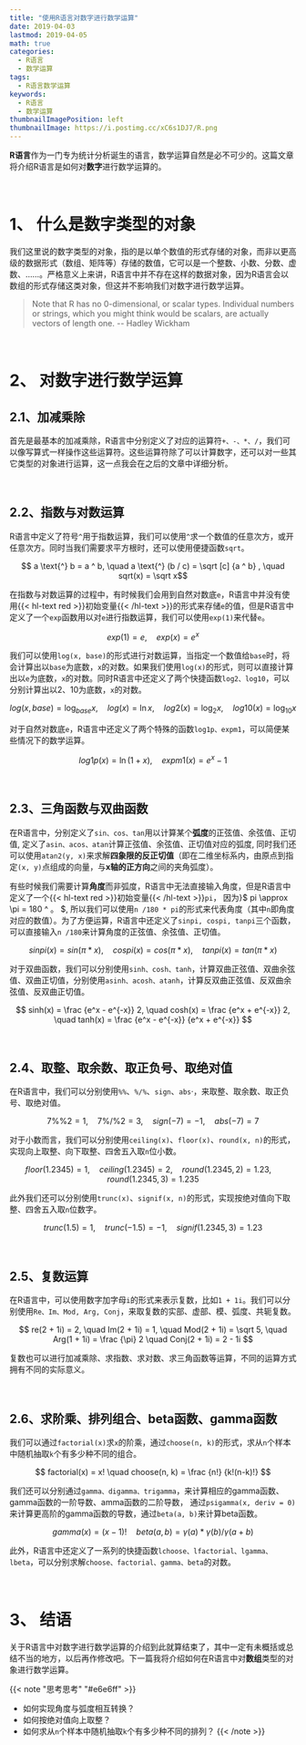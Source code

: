 ```yaml
---
title: "使用R语言对数字进行数学运算"
date: 2019-04-03
lastmod: 2019-04-05
math: true
categories:
  - R语言
  - 数学运算
tags:
  - R语言数学运算
keywords:
  - R语言
  - 数学运算
thumbnailImagePosition: left
thumbnailImage: https://i.postimg.cc/xC6s1DJ7/R.png
---
```


**R语言**作为一门专为统计分析诞生的语言，数学运算自然是必不可少的。这篇文章将介绍R语言是如何对**数字**进行数学运算的。
<!--more-->

<!-- toc -->

<br>

# 1、 什么是数字类型的对象  

我们这里说的数字类型的对象，指的是以单个数值的形式存储的对象，而非以更高级的数据形式（数组、矩阵等）存储的数值，它可以是一个整数、小数、分数、虚数、……。严格意义上来讲，R语言中并不存在这样的数据对象，因为R语言会以数组的形式存储这类对象，但这并不影响我们对数字进行数学运算。

> Note that R has no 0-dimensional, or scalar types. Individual numbers or strings, which you might think would be scalars, are actually vectors of length one.
>   -- Hadley Wickham

<br>

# 2、 对数字进行数学运算

## 2.1、加减乘除

首先是最基本的加减乘除，R语言中分别定义了对应的运算符`+、-、*、/`，我们可以像写算式一样操作这些运算符。这些运算符除了可以计算数字，还可以对一些其它类型的对象进行运算，这一点我会在之后的文章中详细分析。

<br>

## 2.2、指数与对数运算

R语言中定义了符号`^`用于指数运算，我们可以使用`^`求一个数值的任意次方，或开任意次方。同时当我们需要求平方根时，还可以使用便捷函数`sqrt`。

$$ a \text{^} b = a ^ b, \quad a \text{^} (b / c) = \sqrt [c] {a ^ b} , \quad sqrt(x) = \sqrt x$$

在指数与对数运算的过程中，有时候我们会用到自然对数底`e`，R语言中并没有使用{{< hl-text red >}}初始变量{{< /hl-text >}}的形式来存储`e`的值，但是R语言中定义了一个`exp`函数用以对`e`进行指数运算，我们可以使用`exp(1)`来代替`e`。

$$ exp(1) = e, \quad exp(x) = e ^ x $$

我们可以使用`log(x, base)`的形式进行对数运算，当指定一个数值给`base`时，将会计算出以`base`为底数，`x`的对数。如果我们使用`log(x)`的形式，则可以直接计算出以`e`为底数，`x`的对数。同时R语言中还定义了两个快捷函数`log2、log10`，可以分别计算出以2、10为底数，`x`的对数。

$$ log(x, base) = \log _{base} x, \quad log(x) = \ln x, \quad log2(x) = \log _2 x, \quad log10(x) = \log _{10} x $$

对于自然对数底`e`，R语言中还定义了两个特殊的函数`log1p、expm1`，可以简便某些情况下的数学运算。

$$ log1p(x) = \ln (1 + x), \quad expm1(x) = e ^ x - 1 $$

<br>

## 2.3、三角函数与双曲函数

在R语言中，分别定义了`sin、cos、tan`用以计算某个**弧度**的正弦值、余弦值、正切值, 定义了`asin、acos、atan`计算正弦值、余弦值、正切值对应的弧度, 同时我们还可以使用`atan2(y, x)`来求解**四象限的反正切值**（即在二维坐标系内，由原点到指定`(x, y)`点组成的向量，与**x轴的正方向**之间的夹角弧度）。

有些时候我们需要计算**角度**而非弧度，R语言中无法直接输入角度，但是R语言中定义了一个{{< hl-text red >}}初始变量{{< /hl-text >}}`pi`， 因为}$ pi \approx \pi = 180 ^ 。 $, 所以我们可以使用`n /180 * pi`的形式来代表角度（其中`n`即角度对应的数值）。为了方便运算，R语言中还定义了`sinpi, cospi, tanpi`三个函数，可以直接输入`n /180`来计算角度的正弦值、余弦值、正切值。

$$ sinpi(x) = sin(\pi * x), \quad cospi(x) = cos(\pi * x), \quad tanpi(x) = tan(\pi * x) $$

对于双曲函数，我们可以分别使用`sinh、cosh、tanh`，计算双曲正弦值、双曲余弦值、双曲正切值，分别使用`asinh、acosh、atanh`，计算反双曲正弦值、反双曲余弦值、反双曲正切值。

$$ sinh(x) = \frac {e^x - e^{-x}} 2, \quad cosh(x) = \frac {e^x + e^{-x}} 2, \quad tanh(x) = \frac {e^x - e^{-x}} {e^x + e^{-x}} $$

<br>

## 2.4、取整、取余数、取正负号、取绝对值

在R语言中，我们可以分别使用`%%`、`%/%`、`sign`、`abs`·，来取整、取余数、取正负号、取绝对值。

$$ 7 \%\% 2 = 1, \quad 7 \%/\% 2 = 3, \quad sign(-7) = -1, \quad abs(-7) = 7  $$

对于小数而言，我们可以分别使用`ceiling(x)`、`floor(x)`、`round(x, n)`的形式，实现向上取整、向下取整、四舍五入取`n`位小数。

$$ floor(1.2345) = 1, \quad ceiling(1.2345) = 2, \quad round(1.2345, 2) = 1.23, \quad round(1.2345, 3) = 1.235  $$

此外我们还可以分别使用`trunc(x)`、`signif(x, n)`的形式，实现按绝对值向下取整、四舍五入取`n`位数字。

$$ trunc(1.5) = 1, \quad trunc(-1.5) = -1, \quad signif(1.2345, 3) = 1.23  $$

<br>

## 2.5、复数运算

在R语言中，可以使用数字加字母`i`的形式来表示复数，比如`1 + 1i`。我们可以分别使用`Re、Im、Mod, Arg, Conj`，来取复数的实部、虚部、模、弧度、共轭复数。

$$ re(2 + 1i) = 2, \quad Im(2 + 1i) = 1, \quad Mod(2 + 1i) = \sqrt 5, \quad Arg(1 + 1i) = \frac {\pi} 2 \quad Conj(2 + 1i) = 2 - 1i $$

复数也可以进行加减乘除、求指数、求对数、求三角函数等运算，不同的运算方式拥有不同的实际意义。

<br>

## 2.6、求阶乘、排列组合、beta函数、gamma函数

我们可以通过`factorial(x)`求`x`的阶乘，通过`choose(n, k)`的形式，求从`n`个样本中随机抽取`k`个有多少种不同的组合。

$$ factorial(x) = x! \quad choose(n, k) = \frac {n!} {k!(n-k)!} $$

我们还可以分别通过`gamma、digamma、trigamma`，来计算相应的gamma函数、gamma函数的一阶导数、amma函数的二阶导数， 通过`psigamma(x, deriv = 0)`来计算更高阶的gamma函数的导数，通过`beta(a, b)`来计算beta函数。

$$  gamma(x) = (x - 1)! \quad beta (a, b) = \gamma (a) * \gamma (b) / \gamma (a + b) $$

此外，R语言中还定义了一系列的快捷函数`lchoose、lfactorial、lgamma、lbeta`，可以分别求解`choose、factorial、gamma、beta`的对数。

<br>

# 3、 结语

关于R语言中对数字进行数学运算的介绍到此就算结束了，其中一定有未概括或总结不当的地方，以后再作修改吧。下一篇我将介绍如何在R语言中对**数组**类型的对象进行数学运算。

{{< note "思考思考" "#e6e6ff" >}}
- 如何实现角度与弧度相互转换？
- 如何按绝对值向上取整？
- 如何求从`n`个样本中随机抽取`k`个有多少种不同的排列？
{{< /note >}}

<br>
